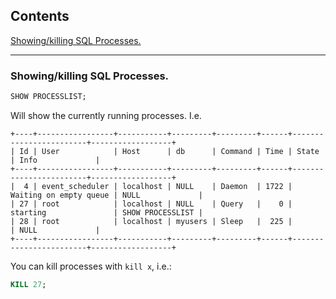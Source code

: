## Contents

[Showing/killing SQL Processes.](#showingkilling-sql-processes)

---

### Showing/killing SQL Processes.

```sql
SHOW PROCESSLIST;
```
Will show the currently running processes. I.e.

```
+----+-----------------+-----------+---------+---------+------+------------------------+------------------+
| Id | User            | Host      | db      | Command | Time | State                  | Info             |
+----+-----------------+-----------+---------+---------+------+------------------------+------------------+
|  4 | event_scheduler | localhost | NULL    | Daemon  | 1722 | Waiting on empty queue | NULL             |
| 27 | root            | localhost | NULL    | Query   |    0 | starting               | SHOW PROCESSLIST |
| 28 | root            | localhost | myusers | Sleep   |  225 |                        | NULL             |
+----+-----------------+-----------+---------+---------+------+------------------------+------------------+
```

You can kill processes with `kill x`, i.e.:

```sql
KILL 27;
```
